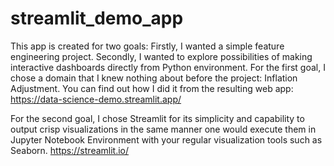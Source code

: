# streamlit_demo_app
This app is created for two goals: Firstly, I wanted a simple feature engineering project. Secondly, I wanted to explore possibilities of making interactive dashboards directly from Python environment.
For the first goal, I chose a domain that I knew nothing about before the project: Inflation Adjustment. You can find out how I did it from the resulting web app: https://data-science-demo.streamlit.app/

For the second goal, I chose Streamlit for its simplicity and capability to output crisp visualizations in the same manner one would execute them in Jupyter Notebook Environment with your regular visualization tools such as Seaborn. 
https://streamlit.io/
